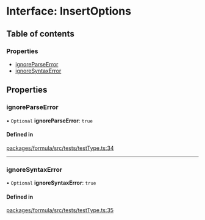 # Interface: InsertOptions

## Table of contents

### Properties

- [ignoreParseError](InsertOptions.md#ignoreparseerror)
- [ignoreSyntaxError](InsertOptions.md#ignoresyntaxerror)

## Properties

### <a id="ignoreparseerror" name="ignoreparseerror"></a> ignoreParseError

• `Optional` **ignoreParseError**: ``true``

#### Defined in

[packages/formula/src/tests/testType.ts:34](https://github.com/mashcard/mashcard/blob/main/packages/formula/src/tests/testType.ts#L34)

___

### <a id="ignoresyntaxerror" name="ignoresyntaxerror"></a> ignoreSyntaxError

• `Optional` **ignoreSyntaxError**: ``true``

#### Defined in

[packages/formula/src/tests/testType.ts:35](https://github.com/mashcard/mashcard/blob/main/packages/formula/src/tests/testType.ts#L35)
